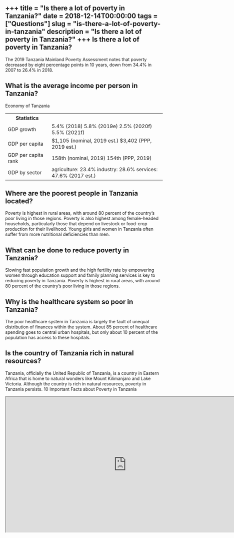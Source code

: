 +++
title = "Is there a lot of poverty in Tanzania?"
date = 2018-12-14T00:00:00
tags = ["Questions"]
slug = "is-there-a-lot-of-poverty-in-tanzania"
description = "Is there a lot of poverty in Tanzania?"
+++
Is there a lot of poverty in Tanzania?
--------------------------------------

The 2019 Tanzania Mainland Poverty Assessment notes that poverty decreased by eight percentage points in 10 years, down from 34.4% in 2007 to 26.4% in 2018.

What is the average income per person in Tanzania?
--------------------------------------------------

Economy of Tanzania

<table><tr><th>Statistics</th></tr><tr><td>GDP growth</td><td>5.4% (2018) 5.8% (2019e) 2.5% (2020f) 5.5% (2021f)</td></tr><tr><td>GDP per capita</td><td>$1,105 (nominal, 2019 est.) $3,402 (PPP, 2019 est.)</td></tr><tr><td>GDP per capita rank</td><td>158th (nominal, 2019) 154th (PPP, 2019)</td></tr><tr><td>GDP by sector</td><td>agriculture: 23.4% industry: 28.6% services: 47.6% (2017 est.)</td></tr></table>

Where are the poorest people in Tanzania located?
-------------------------------------------------

Poverty is highest in rural areas, with around 80 percent of the country’s poor living in those regions. Poverty is also highest among female-headed households, particularly those that depend on livestock or food-crop production for their livelihood. Young girls and women in Tanzania often suffer from more nutritional deficiencies than men.

What can be done to reduce poverty in Tanzania?
-----------------------------------------------

Slowing fast population growth and the high fertility rate by empowering women through education support and family planning services is key to reducing poverty in Tanzania. Poverty is highest in rural areas, with around 80 percent of the country’s poor living in those regions.

Why is the healthcare system so poor in Tanzania?
-------------------------------------------------

The poor healthcare system in Tanzania is largely the fault of unequal distribution of finances within the system. About 85 percent of healthcare spending goes to central urban hospitals, but only about 10 percent of the population has access to these hospitals.

Is the country of Tanzania rich in natural resources?
-----------------------------------------------------

Tanzania, officially the United Republic of Tanzania, is a country in Eastern Africa that is home to natural wonders like Mount Kilimanjaro and Lake Victoria. Although the country is rich in natural resources, poverty in Tanzania persists. 10 Important Facts about Poverty in Tanzania

<iframe allow="accelerometer; autoplay; clipboard-write; encrypted-media; gyroscope; picture-in-picture" allowfullscreen="" class="__youtube_prefs__  epyt-is-override  no-lazyload" data-no-lazy="1" data-origheight="433" data-origwidth="770" data-skipgform_ajax_framebjll="" height="433" id="_ytid_33270" loading="lazy" src="https://www.youtube.com/embed/AqAvTY-asPM?enablejsapi=1&autoplay=0&cc_load_policy=0&cc_lang_pref=&iv_load_policy=1&loop=0&modestbranding=0&rel=1&fs=1&playsinline=0&autohide=2&theme=dark&color=red&controls=1&" title="YouTube player" width="770"></iframe>